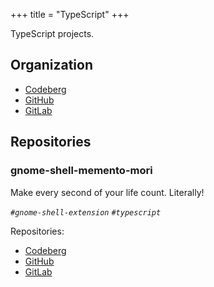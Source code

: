 +++
title = "TypeScript"
+++

TypeScript projects.

## Organization

- [Codeberg](https://codeberg.org/paveloom-t)
- [GitHub](https://github.com/paveloom-t)
- [GitLab](https://gitlab.com/paveloom-g/typescript)

## Repositories

### gnome-shell-memento-mori

Make every second of your life count. Literally!

*`#gnome-shell-extension` `#typescript`*

Repositories:

- [Codeberg](https://codeberg.org/paveloom-t/gnome-shell-memento-mori)
- [GitHub](https://github.com/paveloom-t/gnome-shell-memento-mori)
- [GitLab](https://gitlab.com/paveloom-g/typescript/gnome-shell-memento-mori)
